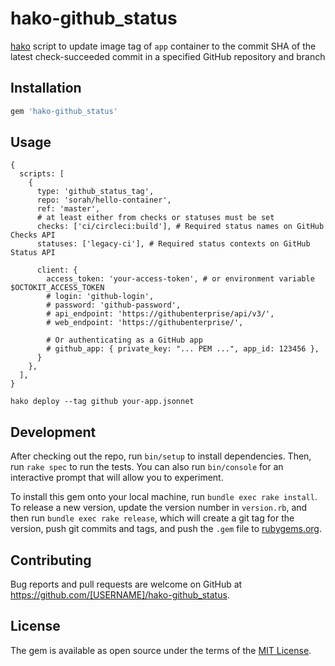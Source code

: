 # hako-github_status

[hako](https://github.com/eagletmt/hako) script to update image tag of `app` container to the commit SHA of the latest check-succeeded commit in a specified GitHub repository and branch


## Installation

```ruby
gem 'hako-github_status'
```

## Usage

``` jsonnet
{
  scripts: [
    {
      type: 'github_status_tag',
      repo: 'sorah/hello-container',
      ref: 'master',
      # at least either from checks or statuses must be set
      checks: ['ci/circleci:build'], # Required status names on GitHub Checks API
      statuses: ['legacy-ci'], # Required status contexts on GitHub Status API

      client: {
        access_token: 'your-access-token', # or environment variable $OCTOKIT_ACCESS_TOKEN
        # login: 'github-login',
        # password: 'github-password',
        # api_endpoint: 'https://githubenterprise/api/v3/',
        # web_endpoint: 'https://githubenterprise/',

        # Or authenticating as a GitHub app
        # github_app: { private_key: "... PEM ...", app_id: 123456 },
      }
    },
  ],
}
```

```
hako deploy --tag github your-app.jsonnet
```


## Development

After checking out the repo, run `bin/setup` to install dependencies. Then, run `rake spec` to run the tests. You can also run `bin/console` for an interactive prompt that will allow you to experiment.

To install this gem onto your local machine, run `bundle exec rake install`. To release a new version, update the version number in `version.rb`, and then run `bundle exec rake release`, which will create a git tag for the version, push git commits and tags, and push the `.gem` file to [rubygems.org](https://rubygems.org).

## Contributing

Bug reports and pull requests are welcome on GitHub at https://github.com/[USERNAME]/hako-github_status.


## License

The gem is available as open source under the terms of the [MIT License](https://opensource.org/licenses/MIT).
